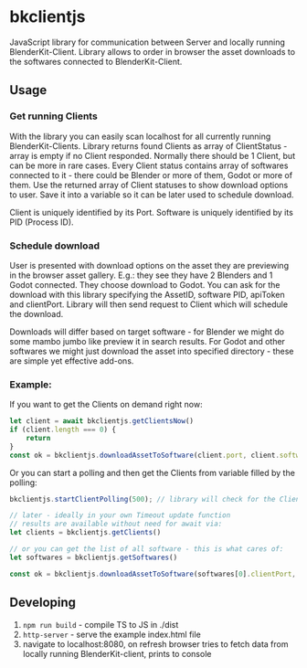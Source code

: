# bkclientjs
JavaScript library for communication between Server and locally running BlenderKit-Client.
Library allows to order in browser the asset downloads to the softwares connected to BlenderKit-Client.

## Usage

### Get running Clients
With the library you can easily scan localhost for all currently running BlenderKit-Clients.
Library returns found Clients as array of ClientStatus - array is empty if no Client responded.
Normally there should be 1 Client, but can be more in rare cases.
Every Client status contains array of softwares connected to it - there could be Blender or more of them, Godot or more of them.
Use the returned array of Client statuses to show download options to user.
Save it into a variable so it can be later used to schedule download.

Client is uniquely identified by its Port.
Software is uniquely identified by its PID (Process ID).

### Schedule download
User is presented with download options on the asset they are previewing in the browser asset gallery.
E.g.: they see they have 2 Blenders and 1 Godot connected. They choose download to Godot.
You can ask for the download with this library specifying the AssetID, software PID, apiToken and clientPort.
Library will then send request to Client which will schedule the download.

Downloads will differ based on target software - for Blender we might do some mambo jumbo like preview it in search results.
For Godot and other softwares we might just download the asset into specified directory - these are simple yet effective add-ons.

### Example:

If you want to get the Clients on demand right now:
```javascript
let client = await bkclientjs.getClientsNow()
if (client.length === 0) {
    return
}
const ok = bkclientjs.downloadAssetToSoftware(client.port, client.software[0].appID, assetID, assetBaseID, resolution, apiKey)
```

Or you can start a polling and then get the Clients from variable filled by the polling:
```javascript
bkclientjs.startClientPolling(500); // library will check for the Clients every 500ms

// later - ideally in your own Timeout update function
// results are available without need for await via:
let clients = bkclientjs.getClients()

// or you can get the list of all software - this is what cares of:
let softwares = bkclientjs.getSoftwares()

const ok = bkclientjs.downloadAssetToSoftware(softwares[0].clientPort, softwares[0].appID, assetID, assetBaseID, resolution, apiKey)
```

## Developing
1. `npm run build` - compile TS to JS in ./dist
2. `http-server` - serve the example index.html file
3. navigate to localhost:8080, on refresh browser tries to fetch data from locally running BlenderKit-client, prints to console
